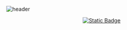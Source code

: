 ![header](https://capsule-render.vercel.app/api?type=soft&color=0:6DBBF7,100:6D72F7&height=300&section=header&text=iOS%20SungMin&fontSize=60&fontColor=000000)
<p align="center"><a href="https://iossungmin.tistory.com/" target="_blank"><img alt="Static Badge" src="https://img.shields.io/badge/tistory-%236F91E1?style=for-the-badge&logo=tistory&logoColor=white"></a></p>
